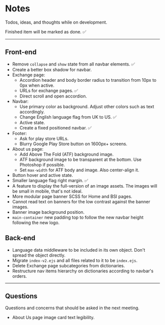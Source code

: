 # Notes

Todos, ideas, and thoughts while on development.

Finished item will be marked as done. ✅

---

## Front-end

- Remove `collapse` and `show` state from all navbar elements. ✅
- Create a better box shadow for navbar.
- Exchange page:
  - Accordion header and body border radius to transition from 10px to 0px when active.
  - URLs for exchange pages. ✅
  - Direct scroll and open accordion.
- Navbar:
  - Use primary color as background. Adjust other colors such as text accordingly.
  - Change English language flag from UK to US. ✅
  - Active state.
  - Create a fixed positioned navbar. ✅
- Footer:
  - Ask for play store URLs.
  - Blurry Google Play Store button on 1600px+ screens.
- About us page:
  - Add Above The Fold (ATF) background image.
  - ATF background image to be transparent at the bottom. Use Photoshop if possible.
  - Set `max-width` for ATF body and image. Also center-align it.
- Button hover and active state.
- Smaller language flag right margin. ✅
- A feature to display the full-version of an image assets. The images will be small in mobile, that's not ideal.
- More modular page banner SCSS for Home and BSI pages.
- Cannot read text on banners for the low contrast against the banner images.
- Banner image background position.
- `main-container` new padding top to follow the new navbar height following the new logo.

## Back-end

- Language data middleware to be included in its own object. Don't spread the object directly.
- Migrate `index-v2.ejs` and all files related to it to be `index.ejs`.
- Delete Exchange page subcategories from dictionaries.
- Restructure nav items hierarchy on dictionaries according to navbar's orders.

---

## Questions

Questions and concerns that should be asked in the next meeting.

- About Us page image card text legibility.
